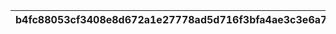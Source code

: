 |b4fc88053cf3408e8d672a1e27778ad5d716f3bfa4ae3c3e6a75de12c0530d0f|55b9e90ee58476d06e385746fa1c4279f990f22e57a190ac1b9b8ec38ae00eeb|4aeec19c7965ad79c1f162a035b7fa9941c5e4543bad498529dba17c68675f1a|8bc6dba9a11789777ac3a8a6b56b2eb62d57a2da54c35f5fa555c3adc3f6e334|e96786aff7970053dd550f157c2fd9a5f9b97865ebf9301592b185e8461bc98a|aa12eba355453147775ad57eceadfcede74f4ec2377bb1be9a52bb2d8f104c6e|4193c84a034e74aa5e4269dee73b7dbbf582b1d7404458e529c07992e1dc078a|816e9b07e07a2022f25cfac1bd751459bedc9a79dce9823b4369889b0e157c4f|4be107e6e1a3bc3c28b14ab728266cf6061a8f4db33fa724645899d4849378ae|d57177d38da8dff887ed047984c516a4ee028ee271bdbb213c61d0ca6c78e89a|e1bac624c49f39b1ced784f3630fae667cce3f8a1db7db9d3e4d511b213bd4e9|26163389547c1cc04bd660b1040458e5401d3bde01654884c54d0d15921c6c89|51bff26f9ddff890afdd84c77b29dd9b117ced0e1367ce81ba533db91e87c074|e19b216260f5f9efb0ebcb64c1fcee5edb4089ce2881071246bda81850842c2b|
| --- | --- | --- | --- | --- | --- | --- | --- | --- | --- | --- | --- | --- | --- |